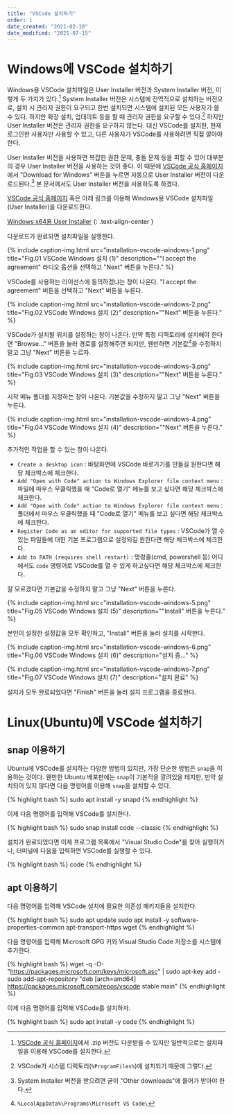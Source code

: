 ```yaml
---
title: "VSCode 설치하기"
order: 1
date_created: "2021-02-18"
date_modified: "2021-07-15"
---
```


# Windows에 VSCode 설치하기

Windows용 VSCode 설치파일은 User Installer 버전과 System Installer 버전, 이렇게 두 가지가 있다.[^1] System Installer 버전은 시스템에 전역적으로 설치하는 버전으로, 설치 시 관리자 권한이 요구되고 한번 설치되면 시스템에 설치된 모든 사용자가 쓸 수 있다. 하지만 확장 설치, 업데이트 등을 할 때 관리자 권한을 요구할 수 있다.[^2] 하지만 User Installer 버전은 관리자 권한을 요구하지 않는다. 대신 VSCode를 설치한, 현재 로그인한 사용자만 사용할 수 있고, 다른 사용자가 VSCode를 사용하려면 직접 깔아야 한다.

[^1]: [VSCode 공식 홈페이지](https://code.visualstudio.com/)에서 .zip 버전도 다운받을 수 있지만 일반적으로는 설치파일을 이용해 VSCode를 설치한다.
[^2]: VSCode가 시스템 디렉토리(`%ProgramFiles%`)에 설치되기 때문에 그렇다.

User Installer 버전을 사용하면 복잡한 권한 문제, 충돌 문제 등을 피할 수 있어 대부분의 경우 User Installer 버전을 사용하는 것이 좋다. 이 때문에 [VSCode 공식 홈페이지](https://code.visualstudio.com/)에서 "Download for Windows" 버튼을 누르면 자동으로 User Installer 버전이 다운로드된다.[^3] 본 문서에서도 User Installer 버전을 사용하도록 하겠다.

[^3]: System Installer 버전을 받으려면 굳이 "Other downloads"에 들어가 받아야 한다.

[VSCode 공식 홈페이지](https://code.visualstudio.com/) 혹은 아래 링크를 이용해 Windows용 VSCode 설치파일(User Installer)을 다운로드한다.

[Windows x64용 User Installer](https://aka.ms/win32-x64-user-stable)
{: .text-align-center }

다운로드가 완료되면 설치파일을 실행한다.

{% include caption-img.html src="installation-vscode-windows-1.png" title="Fig.01 VSCode Windows 설치 (1)" description="\"I accept the agreement\" 라디오 옵션을 선택하고 \"Next\" 버튼을 누른다." %}

VSCode를 사용하는 라이선스에 동의하겠냐는 창이 나온다. "I accept the agreement" 버튼을 선택하고 "Next" 버튼을 누른다.

{% include caption-img.html src="installation-vscode-windows-2.png" title="Fig.02 VSCode Windows 설치 (2)" description="\"Next\" 버튼을 누른다." %}

VSCode가 설치될 위치를 설정하는 창이 나온다. 만약 특정 디렉토리에 설치해야 한다면 "Browse..." 버튼을 눌러 경로를 설정해주면 되지만, 웬만하면 기본값[^4]을 수정하지 말고 그냥 "Next" 버튼을 누르자.

[^4]: `%LocalAppData%\Programs\Microsoft VS Code\`

{% include caption-img.html src="installation-vscode-windows-3.png" title="Fig.03 VSCode Windows 설치 (3)" description="\"Next\" 버튼을 누른다." %}

시작 메뉴 폴더를 지정하는 창이 나온다. 기본값을 수정하지 말고 그냥 "Next" 버튼을 누른다.

{% include caption-img.html src="installation-vscode-windows-4.png" title="Fig.04 VSCode Windows 설치 (4)" description="\"Next\" 버튼을 누른다." %}

추가적인 작업을 할 수 있는 창이 나온다.

- `Create a desktop icon` : 바탕화면에 VSCode 바로가기를 만들길 원한다면 해당 체크박스에 체크한다.
- `Add "Open with Code" action to Windows Explorer file context menu` : 파일에 마우스 우클릭했을 때 "Code로 열기" 메뉴를 보고 싶다면 해당 체크박스에 체크한다.
- `Add "Open with Code" action to Windows Explorer file context menu` : 폴더에서 마우스 우클릭했을 때 "Code로 열기" 메뉴를 보고 싶다면 해당 체크박스에 체크한다.
- `Register Code as an editor for supported file types` : VSCode가 열 수 있는 파일들에 대한 기본 프로그램으로 설정되길 원한다면 해당 체크박스에 체크한다.
- `Add to PATH (requires shell restart)` : 명령줄(cmd, powershell 등) 어디에서도 `code` 명령어로 VSCode를 열 수 있게 하고싶다면 해당 체크박스에 체크한다.

잘 모르겠다면 기본값을 수정하지 말고 그냥 "Next" 버튼을 누른다.

{% include caption-img.html src="installation-vscode-windows-5.png" title="Fig.05 VSCode Windows 설치 (5)" description="\"Install\" 버튼을 누른다." %}

본인이 설정한 설정값을 모두 확인하고, "Install" 버튼을 눌러 설치를 시작한다.

{% include caption-img.html src="installation-vscode-windows-6.png" title="Fig.06 VSCode Windows 설치 (6)" description="설치 중..." %}

{% include caption-img.html src="installation-vscode-windows-7.png" title="Fig.07 VSCode Windows 설치 (7)" description="설치 완료" %}

설치가 모두 완료되었다면 "Finish" 버튼을 눌러 설치 프로그램을 종료한다.

# Linux(Ubuntu)에 VSCode 설치하기

## snap 이용하기

Ubuntu에 VSCode를 설치하는 다양한 방법이 있지만, 가장 단순한 방법은 `snap`을 이용하는 것이다. 웬만한 Ubuntu 배포판에는 `snap`이 기본적을 깔려있을 테지만, 만약 설치되어 있지 않다면 다음 명령어를 이용해 `snap`을 설치할 수 있다.

{% highlight bash %}
sudo apt install -y snapd
{% endhighlight %}

이제 다음 명령어를 입력해 VSCode를 설치한다.

{% highlight bash %}
sudo snap install code --classic
{% endhighlight %}

설치가 완료되었다면 이제 프로그램 목록에서 "Visual Studio Code"를 찾아 실행하거나, 터미널에 다음을 입력하면 VSCode를 실행할 수 있다.

{% highlight bash %}
code
{% endhighlight %}

## apt 이용하기

다음 명령어를 입력해 VSCode 설치에 필요한 의존성 패키지들을 설치한다.

{% highlight bash %}
sudo apt update
sudo apt install -y software-properties-common apt-transport-https wget
{% endhighlight %}

다음 명령어를 입력해 Microsoft GPG 키와 Visual Studio Code 저장소를 시스템에 추가한다.

{% highlight bash %}
wget -q -O- "https://packages.microsoft.com/keys/microsoft.asc" | sudo apt-key add -
sudo add-apt-repository "deb [arch=amd64] https://packages.microsoft.com/repos/vscode stable main"
{% endhighlight %}

이제 다음 명령어를 입력해 VSCode를 설치하자.

{% highlight bash %}
sudo apt install -y code
{% endhighlight %}